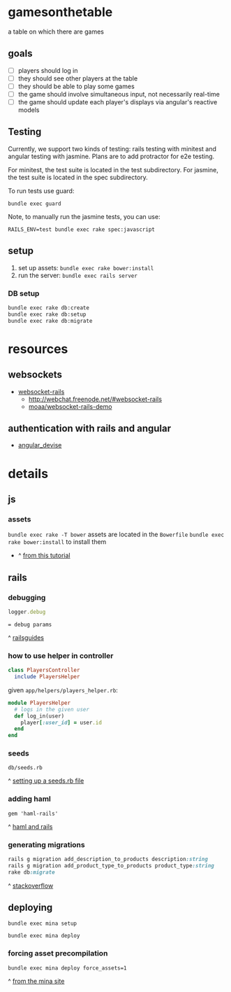 # gamesonthetable
a table on which there are games

## goals
 - [ ] players should log in
 - [ ] they should see other players at the table
 - [ ] they should be able to play some games
 - [ ] the game should involve simultaneous input, not necessarily real-time
 - [ ] the game should update each player's displays via angular's reactive models

## Testing

Currently, we support two kinds of testing: rails testing with minitest and
angular testing with jasmine. Plans are to add protractor for e2e testing.


For minitest, the test suite is located in the test subdirectory. For jasmine, the test suite is located in the spec subdirectory.

To run tests use guard:

`bundle exec guard`

Note, to manually run the jasmine tests, you can use:

`RAILS_ENV=test bundle exec rake spec:javascript`


## setup
1. set up assets: `bundle exec rake bower:install`
1. run the server: `bundle exec rails server`

### DB setup
```bash
bundle exec rake db:create
bundle exec rake db:setup
bundle exec rake db:migrate
```

# resources
## websockets
- [websocket-rails](https://github.com/websocket-rails/websocket-rails)
  - http://webchat.freenode.net/#websocket-rails
  - [moaa/websocket-rails-demo](https://github.com/moaa/websocket-rails-demo)

## authentication with rails and angular
- [angular_devise](https://github.com/cloudspace/angular_devise)

# details
## js
### assets
`bundle exec rake -T bower`
assets are located in the `Bowerfile`
`bundle exec rake bower:install` to install them
- ^ [from this tutorial](http://angular-rails.com/find_and_browse.html)


## rails
### debugging
```ruby
logger.debug
```

```haml
= debug params
```

^ [railsguides](http://guides.rubyonrails.org/debugging_rails_applications.html)

### how to use helper in controller
```ruby
class PlayersController
  include PlayersHelper
```
given `app/helpers/players_helper.rb`:
```ruby
module PlayersHelper
  # logs in the given user
  def log_in(user)
    player[:user_id] = user.id
  end
end
```

### seeds
`db/seeds.rb`

^ [setting up a seeds.rb file](http://www.xyzpub.com/en/ruby-on-rails/3.2/seed_rb.html)

### adding haml
`gem 'haml-rails'`

^ [haml and rails](http://railsapps.github.io/rails-haml.html)

### generating migrations
```ruby
rails g migration add_description_to_products description:string
rails g migration add_product_type_to_products product_type:string
rake db:migrate
```

^ [stackoverflow](http://stackoverflow.com/questions/15162055/rails-generate-migration#answer-20008381)

## deploying
`bundle exec mina setup`

`bundle exec mina deploy`
### forcing asset precompilation
`bundle exec mina deploy force_assets=1`

^ [from the mina site](http://nadarei.co/mina/tasks/rails_assets_precompile.html)
